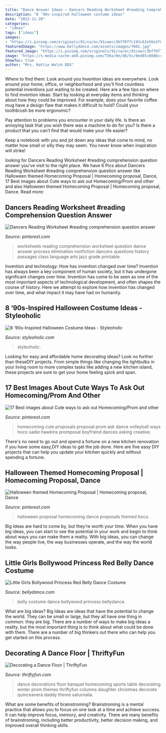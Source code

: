 ```yaml
---
title: "Dance Answer Ideas ~ Dancers Reading Worksheet #reading Comprehension Question Answer"
description: "8 ‘90s-inspired halloween costume ideas"
date: "2022-11-20"
categories:
- "ideas"
tags: ["ideas"]
images:
- "https://i.pinimg.com/originals/91/ca/ec/91caecc3bff077c193c62e56e2f8cb09.jpg"
featuredImage: "https://www.bellydance.com/assets/images/7601.jpg"
featured_image: "https://i.pinimg.com/originals/91/ca/ec/91caecc3bff077c193c62e56e2f8cb09.jpg"
image: "https://s-media-cache-ak0.pinimg.com/736x/0e/d8/5c/0ed85c60dbc46de37c2cc6fa004a28bb.jpg"
ShowToc: true
author: "Mrs. Hattie Walsh DDS"
---
```



Where to find them: Look around you
Invention ideas are everywhere. Look around your home, office, or neighborhood and you’ll find countless potential inventions just waiting to be created. Here are a few tips on where to find invention ideas:
Start by looking at everyday items and thinking about how they could be improved. For example, does your favorite coffee mug have a design flaw that makes it difficult to hold? Could your toothbrush be more ergonomic?

Pay attention to problems you encounter in your daily life. Is there an annoying task that you wish there was a machine to do for you? Is there a product that you can’t find that would make your life easier?

Keep a notebook with you and jot down any ideas that come to mind, no matter how small or silly they may seem. You never know when inspiration will strike!

	

		
looking for Dancers Reading Worksheet #reading comprehension question answer you've visit to the right place. We have 6 Pics about Dancers Reading Worksheet #reading comprehension question answer like Halloween themed Homecoming Proposal | Homecoming proposal, Dance, 17 Best images about Cute ways to ask out Homecoming/Prom and other and also Halloween themed Homecoming Proposal | Homecoming proposal, Dance. Read more:
		
    
## Dancers Reading Worksheet #reading Comprehension Question Answer

<img loading=lazy src="https://s-media-cache-ak0.pinimg.com/736x/0e/d8/5c/0ed85c60dbc46de37c2cc6fa004a28bb.jpg" onerror="this.onerror=null;this.src='https://tse3.mm.bing.net/th?id=OIP.ouQv5jhPGJpftw5HuG0wjwHaJl&amp;pid=15.1';" alt="Dancers Reading Worksheet #reading comprehension question answer">

_Source: pinterest.com_

>worksheets reading comprehension worksheet question dance answer process elimination nonfiction dancers questions history passages class language arts jazz grade printable. 

	

Invention and technology: How has invention changed over time?
Invention has always been a key component of human society, but it has undergone significant changes over time. Invention has come to be seen as one of the most important aspects of technological development, and often shapes the course of history. Here we attempt to explore how invention has changed over time, and what impact it may have had on humanity.

    
## 8 ‘90s-Inspired Halloween Costume Ideas - Styleoholic

<img loading=lazy src="https://i.styleoholic.com/8-‘90s-Inspired-Halloween-Costume-Ideas7.jpg" onerror="this.onerror=null;this.src='https://tse1.mm.bing.net/th?id=OIP.xghlqdEleDPsWVNfdS7MXQAAAA&amp;pid=15.1';" alt="8 ‘90s-Inspired Halloween Costume Ideas - Styleoholic">

_Source: styleoholic.com_

>styleoholic. 

	

Looking for easy and affordable home decorating ideas? Look no further than theseDIY projects. From simple things like changing the lightbulbs in your living room to more complex tasks like adding a new kitchen island, these projects are sure to get your home feeling spick and span.

    
## 17 Best Images About Cute Ways To Ask Out Homecoming/Prom And Other

<img loading=lazy src="https://s-media-cache-ak0.pinimg.com/736x/d7/21/8b/d7218b7157edc759e320222866777b14.jpg" onerror="this.onerror=null;this.src='https://tse1.mm.bing.net/th?id=OIP.9YJOpjKNjS1_9IOQGn_KrwHaJ6&amp;pid=15.1';" alt="17 Best images about Cute ways to ask out Homecoming/Prom and other">

_Source: pinterest.com_

>homecoming cute proposals proposal prom ask dance volleyball ways hoco sadie hawkins promposal boyfriend dances asking creative. 

	

There's no need to go out and spend a fortune on a new kitchen renovation if you have some easy,DIY ideas to get the job done. Here are five easy DIY projects that can help you update your kitchen quickly and without spending a fortune.

    
## Halloween Themed Homecoming Proposal | Homecoming Proposal, Dance

<img loading=lazy src="https://i.pinimg.com/originals/91/ca/ec/91caecc3bff077c193c62e56e2f8cb09.jpg" onerror="this.onerror=null;this.src='https://tse2.mm.bing.net/th?id=OIP.iHsLHxPBILTY4VoN97kwwQHaJ4&amp;pid=15.1';" alt="Halloween themed Homecoming Proposal | Homecoming proposal, Dance">

_Source: pinterest.com_

>halloween proposal homecoming dance proposals themed hoco. 

	

Big Ideas are hard to come by, but they're worth your time. When you have big ideas, you can start to see the potential in your work and begin to think about ways you can make them a reality. With big ideas, you can change the way people live, the way businesses operate, and the way the world looks.

    
## Little Girls Bollywood Princess Red Belly Dance Costume

<img loading=lazy src="https://www.bellydance.com/assets/images/7601.jpg" onerror="this.onerror=null;this.src='https://tse3.mm.bing.net/th?id=OIP.J9FXNlDQx-6SY10Xe_BHnAHaSU&amp;pid=15.1';" alt="Little Girls Bollywood Princess Red Belly Dance Costume">

_Source: bellydance.com_

>belly costume dance bollywood princess bellydance. 

	

What are big ideas?
Big Ideas are ideas that have the potential to change the world. They can be small or large, but they all have one thing in common: they are big. There are a number of ways to make big ideas a reality, but the most important thing is to think about what could be done with them. There are a number of big thinkers out there who can help you get started on this process.

    
## Decorating A Dance Floor | ThriftyFun

<img loading=lazy src="https://img.thrfun.com/img/001/367/blue_dance_floor_decorations_l.jpg" onerror="this.onerror=null;this.src='https://tse1.mm.bing.net/th?id=OIP.WAPbrqPpPoaSbkvPEqUdMgAAAA&amp;pid=15.1';" alt="Decorating a Dance Floor | ThriftyFun">

_Source: thriftyfun.com_

>dance decorations floor banquet homecoming sports table decorating winter prom themes thriftyfun columns daughter christmas decorate quinceanera daddy theme saturnalia. 

	

What are some benefits of brainstroming?
Brainstroming is a mental practice that allows you to focus on one task at a time and achieve success. It can help improve focus, memory, and creativity. There are many benefits of brainstroming, including better productivity, better decision making, and improved overall thinking skills.

